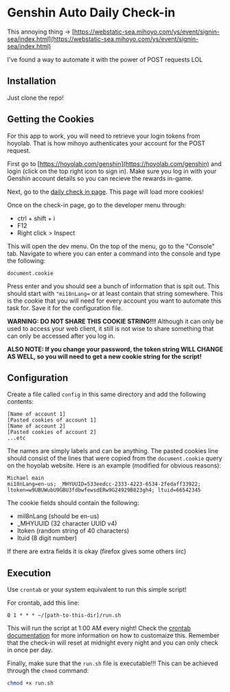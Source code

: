 # Genshin Auto Daily Check-in

This annoying thing -> [https://webstatic-sea.mihoyo.com/ys/event/signin-sea/index.html](https://webstatic-sea.mihoyo.com/ys/event/signin-sea/index.html)

I've found a way to automate it with the power of POST requests LOL

## Installation

Just clone the repo!

## Getting the Cookies

For this app to work, you will need to retrieve your login tokens from hoyolab. That is how mihoyo authenticates your account for the POST request.

First go to [https://hoyolab.com/genshin](https://hoyolab.com/genshin) and login (click on the top right icon to sign in). Make sure you log in with your Genshin account details so you can recieve the rewards in-game.

Next, go to the [daily check in page](https://webstatic-sea.mihoyo.com/ys/event/signin-sea/index.html). This page will load more cookies!

Once on the check-in page, go to the developer menu through:
- ctrl + shift + i
- F12
- Right click > Inspect

This will open the dev menu. On the top of the menu, go to the "Console" tab. Navigate to where you can enter a command into the console and type the following:

```
document.cookie
```

Press enter and you should see a bunch of information that is spit out. This should start with `"mi18nLang=` or at least contain that string somewhere. This is the cookie that you will need for every account you want to automate this task for. Save it for the configuration file.

**WARNING: DO NOT SHARE THIS COOKIE STRING!!!** Although it can only be used to access your web client, it still is not wise to share something that can only be accessed after you log in.

**ALSO NOTE: If you change your password, the token string WILL CHANGE AS WELL, so you will need to get a new cookie string for the script!**

## Configuration

Create a file called `config` in this same directory and add the following contents:

```
[Name of account 1]
[Pasted cookies of account 1]
[Name of account 2]
[Pasted cookies of account 2]
...etc
```

The names are simply labels and can be anything. The pasted cookies line should consist of the lines that were copied from the `document.cookie` query on the hoyolab website. Here is an example (modified for obvious reasons):

```
Michael main
mi18nLang=en-us; _MHYUUID=533eedcc-2333-4223-6534-2fedaff33922; ltoken=w9UBUWubU9GBU3fdbwfewsdERw9G24929B823gh4; ltuid=66542345
```

The cookie fields should contain the following:

- mil8nLang (should be en-us)
- _MHYUUID (32 character UUID v4)
- ltoken (random string of 40 characters)
- ltuid (8 digit number)

If there are extra fields it is okay (firefox gives some others iirc)

## Execution

Use `crontab` or your system equivalent to run this simple script!

For crontab, add this line:

```
0 1 * * * ~/[path-to-this-dir]/run.sh
```

This will run the script at 1:00 AM every night! Check the [crontab documentation]() for more information on how to customaize this. Remember that the check-in will reset at midnight every night and you can only check in once per day.

Finally, make sure that the `run.sh` file is executable!!! This can be achieved through the `chmod` command:

```bash
chmod +x run.sh
```
